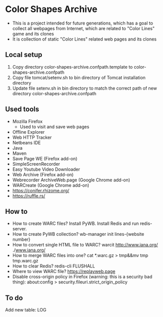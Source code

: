 # Color Shapes Archive

 * This is a project intended for future generations, which has a goal to collect all webpages from Internet, which are related to "Color Lines" game and its clones
 * It is collection of static "Color Lines" related web pages and its clones
 
## Local setup

 1. Copy directory color-shapes-archive.confpath.template to color-shapes-archive.confpath
 2. Copy file tomcat/setenv.sh to bin directory of Tomcat installation directory
 3. Update file setenv.sh in bin directory to match the correct path of new directory color-shapes-archive.confpath


## Used tools
 * Mozilla Firefox
   * Used to visit and save web pages
 * Offline Explorer
 * Web HTTP Tracker
 * Netbeans IDE
 * Java
 * Maven
 * Save Page WE (Firefox add-on)
 * SimpleScreenRecorder
 * Easy Youtube Video Downloader
 * Web Archive (Firefox add-on)
 * Webrecorder ArchiveWeb.page (Google Chrome add-on)
 * WARCreate (Google Chrome add-on)
 * https://conifer.rhizome.org/
 * https://ruffle.rs/
 
## How to

 * How to create WARC files? Install PyWB. Install Redis and run redis-server.
 * How to create PyWB collection? wb-manager init lines-{website number}
 * How to convert single HTML file to WARC? warcit http://www.iana.org/ ./www.iana.org/ 
 * How to merge WARC files into one? cat *.warc.gz > tmp&&mv tmp tmp.warc.gz
 * How to clear Redis? redis-cli FLUSHALL
 * Where to view WARC file? https://replayweb.page
 * Disable cross-origin policy in Firefox (warning: this is a security bad thing): about:config > security.fileuri.strict_origin_policy
 
## To do

Add new table: LOG
